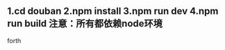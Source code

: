 1.cd douban
2.npm install
3.npm run dev
4.npm run build
注意：所有都依赖node环境
------------------------
forth